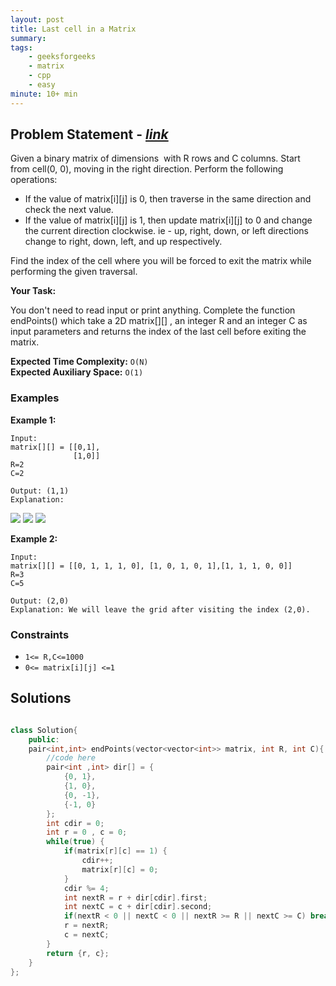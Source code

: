 ```yaml
---
layout: post
title: Last cell in a Matrix                     
summary:
tags:
    - geeksforgeeks
    - matrix
    - cpp
    - easy
minute: 10+ min
---
```


## Problem Statement - [*link*](https://practice.geeksforgeeks.org/problems/2e068e2342b9c9f40cfda1ed8e8119542d748fd8/1) 

Given a binary matrix of dimensions  with R rows and C columns. Start from cell(0, 0), moving in the right direction. Perform the following operations: 

+ If the value of matrix[i][j] is 0, then traverse in the same direction and check the next value.
+ If the value of matrix[i][j] is 1, then update matrix[i][j] to 0 and change the current direction clockwise. ie - up, right, down, or left directions change to right, down, left, and up respectively.

Find the index of the cell where you will be forced to exit the matrix while performing the given traversal. 

**Your Task:** 

You don't need to read input or print anything. Complete the function endPoints() which take a 2D matrix[][] , an integer R and an integer C as input parameters and returns the index of the last cell before exiting the matrix. 



**Expected Time Complexity:** `O(N)`              
**Expected Auxiliary Space:** `O(1)` 



### Examples

**Example 1:**   
```
Input:
matrix[][] = [[0,1],
              [1,0]]
R=2
C=2

Output: (1,1)
Explanation:
```
<img src="https://media.geeksforgeeks.org/img-practice/endpoint1-1622886995.jpg">
<img src="https://media.geeksforgeeks.org/img-practice/endpoint2-1622887085.jpg">
<img src="https://media.geeksforgeeks.org/img-practice/endpoint3-1622887174.jpg">

**Example 2:**   
```
Input: 
matrix[][] = [[0, 1, 1, 1, 0], [1, 0, 1, 0, 1],[1, 1, 1, 0, 0]]
R=3
C=5

Output: (2,0)
Explanation: We will leave the grid after visiting the index (2,0).
```

### Constraints

+ `1<= R,C<=1000`
+ `0<= matrix[i][j] <=1`

## Solutions

```cpp

class Solution{
    public:
    pair<int,int> endPoints(vector<vector<int>> matrix, int R, int C){
        //code here
        pair<int ,int> dir[] = {
            {0, 1}, 
            {1, 0}, 
            {0, -1}, 
            {-1, 0}
        };
        int cdir = 0;
        int r = 0 , c = 0;
        while(true) {
            if(matrix[r][c] == 1) {
                cdir++;
                matrix[r][c] = 0;
            }
            cdir %= 4;
            int nextR = r + dir[cdir].first;
            int nextC = c + dir[cdir].second;
            if(nextR < 0 || nextC < 0 || nextR >= R || nextC >= C) break;
            r = nextR;
            c = nextC;
        }
        return {r, c};
    }
};

```
